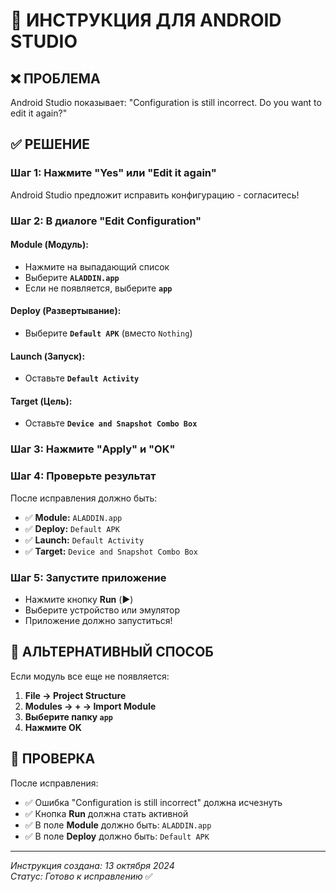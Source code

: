 # 🔧 ИНСТРУКЦИЯ ДЛЯ ANDROID STUDIO

## ❌ **ПРОБЛЕМА**
Android Studio показывает: "Configuration is still incorrect. Do you want to edit it again?"

## ✅ **РЕШЕНИЕ**

### **Шаг 1: Нажмите "Yes" или "Edit it again"**
Android Studio предложит исправить конфигурацию - согласитесь!

### **Шаг 2: В диалоге "Edit Configuration"**

#### **Module (Модуль):**
- Нажмите на выпадающий список
- Выберите **`ALADDIN.app`**
- Если не появляется, выберите **`app`**

#### **Deploy (Развертывание):**
- Выберите **`Default APK`** (вместо `Nothing`)

#### **Launch (Запуск):**
- Оставьте **`Default Activity`**

#### **Target (Цель):**
- Оставьте **`Device and Snapshot Combo Box`**

### **Шаг 3: Нажмите "Apply" и "OK"**

### **Шаг 4: Проверьте результат**
После исправления должно быть:
- ✅ **Module:** `ALADDIN.app`
- ✅ **Deploy:** `Default APK`
- ✅ **Launch:** `Default Activity`
- ✅ **Target:** `Device and Snapshot Combo Box`

### **Шаг 5: Запустите приложение**
- Нажмите кнопку **Run** (▶️)
- Выберите устройство или эмулятор
- Приложение должно запуститься!

## 🚀 **АЛЬТЕРНАТИВНЫЙ СПОСОБ**

Если модуль все еще не появляется:

1. **File → Project Structure**
2. **Modules → + → Import Module**
3. **Выберите папку `app`**
4. **Нажмите OK**

## 📱 **ПРОВЕРКА**

После исправления:
- ✅ Ошибка "Configuration is still incorrect" должна исчезнуть
- ✅ Кнопка **Run** должна стать активной
- ✅ В поле **Module** должно быть: `ALADDIN.app`
- ✅ В поле **Deploy** должно быть: `Default APK`

---
*Инструкция создана: 13 октября 2024*  
*Статус: Готово к исправлению* ✅
